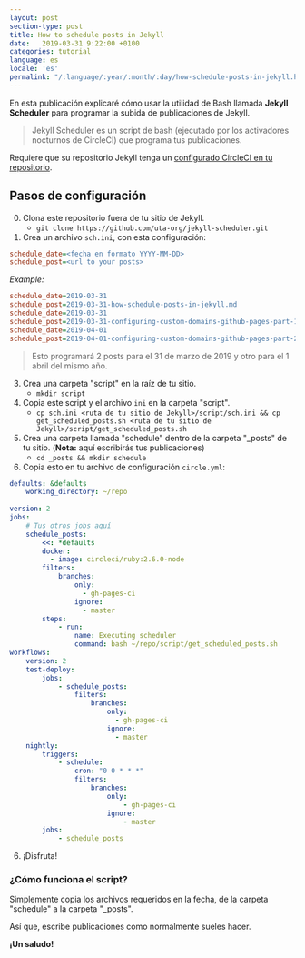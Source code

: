 ```yaml
---
layout: post
section-type: post
title: How to schedule posts in Jekyll 
date:   2019-03-31 9:22:00 +0100
categories: tutorial
language: es
locale: 'es'
permalink: "/:language/:year/:month/:day/how-schedule-posts-in-jekyll.html"
---
```


En esta publicación explicaré cómo usar la utilidad de Bash llamada **Jekyll Scheduler** para programar la subida de publicaciones de Jekyll.

> Jekyll Scheduler es un script de bash (ejecutado por los activadores nocturnos de CircleCI) que programa tus publicaciones.

Requiere que su repositorio Jekyll tenga un [configurado CircleCI en tu repositorio](https://z3nth10n.net/en/2019/03/20/jekyll-plugin-issue-with-github-pages).

## Pasos de configuración

0. Clona este repositorio fuera de tu sitio de Jekyll.
	- `git clone https://github.com/uta-org/jekyll-scheduler.git`
1. Crea un archivo `sch.ini`, con esta configuración:

```ini
schedule_date=<fecha en formato YYYY-MM-DD>
schedule_post=<url to your posts>
```

*Example:*

```ini
schedule_date=2019-03-31
schedule_post=2019-03-31-how-schedule-posts-in-jekyll.md
schedule_date=2019-03-31
schedule_post=2019-03-31-configuring-custom-domains-github-pages-part-1.md
schedule_date=2019-04-01
schedule_post=2019-04-01-configuring-custom-domains-github-pages-part-2.md
```

> Esto programará 2 posts para el 31 de marzo de 2019 y otro para el 1 abril del mismo año.

3. Crea una carpeta "script" en la raíz de tu sitio.
	- `mkdir script`
2. Copia este script y el archivo `ini` en la carpeta "script".
	- `cp sch.ini <ruta de tu sitio de Jekyll>/script/sch.ini && cp get_scheduled_posts.sh <ruta de tu sitio de Jekyll>/script/get_scheduled_posts.sh`
4. Crea una carpeta llamada "schedule" dentro de la carpeta "_posts" de tu sitio. (**Nota:** aquí escribirás tus publicaciones)
	- `cd _posts && mkdir schedule`
5. Copia esto en tu archivo de configuración `circle.yml`:

```yaml
defaults: &defaults
    working_directory: ~/repo
    
version: 2
jobs:
	# Tus otros jobs aquí 
    schedule_posts:
        <<: *defaults
        docker:
          - image: circleci/ruby:2.6.0-node
        filters:
            branches:
                only:
                  - gh-pages-ci
                ignore:
                  - master
        steps:
            - run:
                name: Executing scheduler
                command: bash ~/repo/script/get_scheduled_posts.sh
workflows:
    version: 2
    test-deploy:
        jobs:
            - schedule_posts:
                filters:
                    branches:
                        only:
                          - gh-pages-ci
                        ignore:
                          - master             
    nightly:
        triggers:
            - schedule:
                cron: "0 0 * * *"
                filters:
                    branches:
                        only:
                            - gh-pages-ci
                        ignore:
                            - master
        jobs:
            - schedule_posts
```

6. ¡Disfruta!

### ¿Cómo funciona el script?

Simplemente copia los archivos requeridos en la fecha, de la carpeta "schedule" a la carpeta "_posts".

Así que, escribe publicaciones como normalmente sueles hacer.

**¡Un saludo!**
